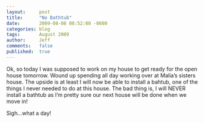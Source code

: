 ```yaml
---
layout:     post
title:      "No Bathtub"
date:       2009-08-08 08:52:00 -0600
categories: blog
tags:       August 2009
author:     Jeff
comments:   false
published:  true
---
```

Ok, so today I was supposed to work on my house to get ready for the open house tomorrow. Wound up spending all day working over at Malia’s sisters house. The upside is at least I will now be able to install a bahtub, one of the things I never needed to do at this house. The bad thing is, I will NEVER install a bathtub as I’m pretty sure our next house will be done when we move in!

Sigh…what a day!
